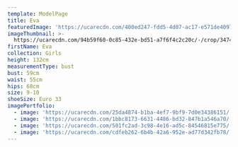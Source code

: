 ```yaml
---
template: ModelPage
title: Eva
featuredImage: 'https://ucarecdn.com/400ed247-fdd5-4d07-ac17-e571de4097ef/'
imageThumbnail: >-
  https://ucarecdn.com/94b59f60-0c85-432e-bd51-a7f6f4c2c20c/-/crop/3474x4278/82,205/-/preview/
firstName: Eva
collection: Girls
height: 132cm
measurementType: bust
bust: 59cm
waist: 55cm
hips: 68cm
size: 9-10
shoeSize: Euro 33
imagePortfolio:
  - image: 'https://ucarecdn.com/25da4874-b1ba-4ef7-9bf9-7d0e34386151/'
  - image: 'https://ucarecdn.com/1bbc8173-6631-4486-bd32-847b1a546a70/'
  - image: 'https://ucarecdn.com/501fc2ad-3c98-4e16-ad5c-84546815e775/'
  - image: 'https://ucarecdn.com/cdfeb262-6b4b-42a6-952e-ad77d342fb78/'
---
```


